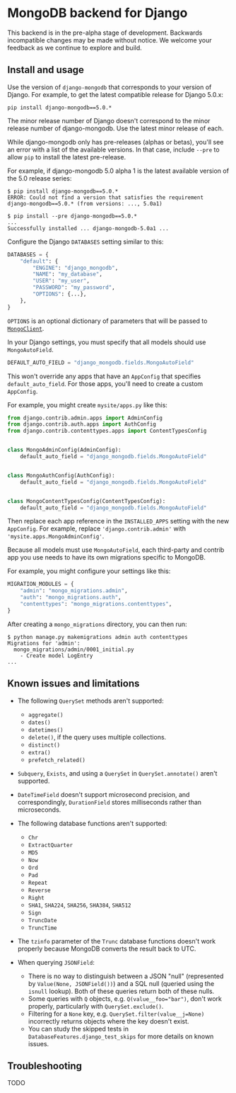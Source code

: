 # MongoDB backend for Django

This backend is in the pre-alpha stage of development. Backwards incompatible
changes may be made without notice. We welcome your feedback as we continue to
explore and build.

## Install and usage

Use the version of `django-mongodb` that corresponds to your version of
Django. For example, to get the latest compatible release for Django 5.0.x:

`pip install django-mongodb==5.0.*`

The minor release number of Django doesn't correspond to the minor release
number of django-mongodb. Use the latest minor release of each.

While django-mongodb only has pre-releases (alphas or betas), you'll see an
error with a list of the available versions. In that case, include `--pre` to
allow `pip` to install the latest pre-release.

For example, if django-mongodb 5.0 alpha 1 is the latest available version
of the 5.0 release series:

```
$ pip install django-mongodb==5.0.*
ERROR: Could not find a version that satisfies the requirement
django-mongodb==5.0.* (from versions: ..., 5.0a1)

$ pip install --pre django-mongodb==5.0.*
...
Successfully installed ... django-mongodb-5.0a1 ...
```

Configure the Django `DATABASES` setting similar to this:

```python
DATABASES = {
    "default": {
        "ENGINE": "django_mongodb",
        "NAME": "my_database",
        "USER": "my_user",
        "PASSWORD": "my_password",
        "OPTIONS": {...},
    },
}
```

`OPTIONS` is an optional dictionary of parameters that will be passed to
[`MongoClient`](https://pymongo.readthedocs.io/en/stable/api/pymongo/mongo_client.html).

In your Django settings, you must specify that all models should use
`MongoAutoField`.

```python
DEFAULT_AUTO_FIELD = "django_mongodb.fields.MongoAutoField"
```

This won't override any apps that have an `AppConfig` that specifies
`default_auto_field`. For those apps, you'll need to create a custom
`AppConfig`.

For example, you might create `mysite/apps.py` like this:

```python
from django.contrib.admin.apps import AdminConfig
from django.contrib.auth.apps import AuthConfig
from django.contrib.contenttypes.apps import ContentTypesConfig


class MongoAdminConfig(AdminConfig):
    default_auto_field = "django_mongodb.fields.MongoAutoField"


class MongoAuthConfig(AuthConfig):
    default_auto_field = "django_mongodb.fields.MongoAutoField"


class MongoContentTypesConfig(ContentTypesConfig):
    default_auto_field = "django_mongodb.fields.MongoAutoField"
```

Then replace each app reference in the `INSTALLED_APPS` setting with the new
``AppConfig``. For example, replace  `'django.contrib.admin'` with
`'mysite.apps.MongoAdminConfig'`.

Because all models must use `MongoAutoField`, each third-party and contrib app
you use needs to have its own migrations specific to MongoDB.

For example, you might configure your settings like this:

```python
MIGRATION_MODULES = {
    "admin": "mongo_migrations.admin",
    "auth": "mongo_migrations.auth",
    "contenttypes": "mongo_migrations.contenttypes",
}
```

After creating a `mongo_migrations` directory, you can then run:

```console
$ python manage.py makemigrations admin auth contenttypes
Migrations for 'admin':
  mongo_migrations/admin/0001_initial.py
    - Create model LogEntry
...
```

## Known issues and limitations

- The following `QuerySet` methods aren't supported:
  - `aggregate()`
  - `dates()`
  - `datetimes()`
  - `delete()`, if the query uses multiple collections.
  - `distinct()`
  - `extra()`
  - `prefetch_related()`

- `Subquery`, `Exists`, and using a `QuerySet` in `QuerySet.annotate()` aren't
  supported.

- `DateTimeField` doesn't support microsecond precision, and correspondingly,
  `DurationField` stores milliseconds rather than microseconds.

- The following database functions aren't supported:
    - `Chr`
    - `ExtractQuarter`
    - `MD5`
    - `Now`
    - `Ord`
    - `Pad`
    - `Repeat`
    - `Reverse`
    - `Right`
    - `SHA1`, `SHA224`, `SHA256`, `SHA384`, `SHA512`
    - `Sign`
    - `TruncDate`
    - `TruncTime`

- The `tzinfo` parameter of the `Trunc` database functions doesn't work
  properly because MongoDB converts the result back to UTC.

- When querying `JSONField`:
  - There is no way to distinguish between a JSON "null" (represented by
    `Value(None, JSONField())`) and a SQL null (queried using the `isnull`
    lookup). Both of these queries return both of these nulls.
  - Some queries with `Q` objects, e.g. `Q(value__foo="bar")`, don't work
    properly, particularly with `QuerySet.exclude()`.
  - Filtering for a `None` key, e.g. `QuerySet.filter(value__j=None)`
    incorrectly returns objects where the key doesn't exist.
  - You can study the skipped tests in `DatabaseFeatures.django_test_skips` for
    more details on known issues.

## Troubleshooting

TODO
